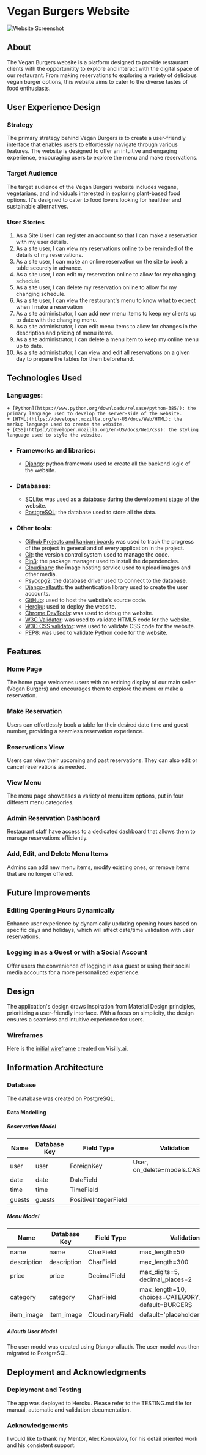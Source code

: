 # Vegan Burgers Website

![Website Screenshot](link-to-image)

## About

The Vegan Burgers website is a platform designed to provide restaurant clients with the opportunitity to explore and interact with the digital space of our restaurant. From making reservations to exploring a variety of delicious vegan burger options, this website aims to cater to the diverse tastes of food enthusiasts.

## User Experience Design

### Strategy

The primary strategy behind Vegan Burgers is to create a user-friendly interface that enables users to effortlessly navigate through various features. The website is designed to offer an intuitive and engaging experience, encouraging users to explore the menu and make reservations.

### Target Audience

The target audience of the Vegan Burgers website includes vegans, vegetarians, and individuals interested in exploring plant-based food options. It's designed to cater to food lovers looking for healthier and sustainable alternatives.

### User Stories

1. As a Site User I can register an account so that I can make a reservation with my user details.
2. As a site user, I can view my reservations online to be reminded of the details of my reservations.
3. As a site user, I can make an online reservation on the site to book a table securely in advance.
4. As a site user, I can edit my reservation online to allow for my changing schedule.
5. As a site user, I can delete my reservation online to allow for my changing schedule.
6. As a site user, I can view the restaurant's menu to know what to expect when I make a reservation
7. As a site administrator, I can add new menu items to keep my clients up to date with the changing menu.
8. As a site administrator, I can edit menu items to allow for changes in the description and pricing of menu items.
9. As a site administrator, I can delete a menu item to keep my online menu up to date.
10. As a site administrator, I can view and edit all reservations on a given day to prepare the tables for them beforehand.

## Technologies Used

### Languages:
    + [Python](https://www.python.org/downloads/release/python-385/): the primary language used to develop the server-side of the website.
    + [HTML](https://developer.mozilla.org/en-US/docs/Web/HTML): the markup language used to create the website.
    + [CSS](https://developer.mozilla.org/en-US/docs/Web/css): the styling language used to style the website.
- ### Frameworks and libraries:
    + [Django](https://www.djangoproject.com/): python framework used to create all the backend logic of the website.
- ### Databases:
    + [SQLite](https://www.sqlite.org/): was used as a database during the development stage of the website.
    + [PostgreSQL](https://www.postgresql.org/): the database used to store all the data.
- ### Other tools:
    + [Github Projects and kanban boards](https://github.com/lexach91/Django-social-network-PP4/projects) was used to track the progress of the project in general and of every application in the project.
    + [Git](https://git-scm.com/): the version control system used to manage the code.
    + [Pip3](https://pypi.org/project/pip/): the package manager used to install the dependencies.
    + [Cloudinary](https://cloudinary.com/): the image hosting service used to upload images and other media.
    + [Psycopg2](https://www.python.org/dev/peps/pep-0249/): the database driver used to connect to the database.
    + [Django-allauth](https://django-allauth.readthedocs.io/en/latest/): the authentication library used to create the user accounts.
    + [GitHub](https://github.com/): used to host the website's source code.
    + [Heroku](https://www.heroku.com/): used to deploy the website.
    + [Chrome DevTools](https://developer.chrome.com/docs/devtools/open/): was used to debug the website.
    + [W3C Validator](https://validator.w3.org/): was used to validate HTML5 code for the website.
    + [W3C CSS validator](https://jigsaw.w3.org/css-validator/): was used to validate CSS code for the website.
    + [PEP8](https://pep8.org/): was used to validate Python code for the website.

## Features

### Home Page

The home page welcomes users with an enticing display of our main seller (Vegan Burgers) and encourages them to explore the menu or make a reservation.

### Make Reservation

Users can effortlessly book a table for their desired date time and guest number, providing a seamless reservation experience.

### Reservations View

Users can view their upcoming and past reservations. They can also edit or cancel reservations as needed.

### View Menu

The menu page showcases a variety of menu item options, put in four different menu categories.

### Admin Reservation Dashboard

Restaurant staff have access to a dedicated dashboard that allows them to manage reservations efficiently.

### Add, Edit, and Delete Menu Items

Admins can add new menu items, modify existing ones, or remove items that are no longer offered.

## Future Improvements

### Editing Opening Hours Dynamically

Enhance user experience by dynamically updating opening hours based on specific days and holidays, which will affect date/time validation with user reservations.

### Logging in as a Guest or with a Social Account

Offer users the convenience of logging in as a guest or using their social media accounts for a more personalized experience.

## Design

The application's design draws inspiration from Material Design principles, prioritizing a user-friendly interface. With a focus on simplicity, the design ensures a seamless and intuitive experience for users.

### Wireframes

Here is the [initial wireframe](https://app.visily.ai/projects/9f0e1a72-8817-4de8-ae91-0b7354b33088/boards/522417) created on Visiliy.ai.

## Information Architecture

### Database

The database was created on PostgreSQL.

#### Data Modelling

##### Reservation Model

| Name     | Database Key | Field Type    | Validation                     |
|----------|--------------|---------------|--------------------------------|
| user     | user         | ForeignKey    | User, on_delete=models.CASCADE |
| date     | date         | DateField     |                                |
| time     | time         | TimeField     |                                |
| guests   | guests       | PositiveIntegerField |                          |


##### Menu Model
 | Name        | Database Key | Field Type       | Validation                         |
|-------------|--------------|------------------|-----------------------------------|
| name        | name         | CharField        | max_length=50                     |
| description | description  | CharField        | max_length=300                    |
| price       | price        | DecimalField     | max_digits=5, decimal_places=2    |
| category    | category     | CharField        | max_length=10, choices=CATEGORY_CHOICES, default=BURGERS |
| item_image  | item_image   | CloudinaryField  | default='placeholder'             |


##### Allauth User Model

The user model was created using Django-allauth.
The user model was then migrated to PostgreSQL.

## Deployment and Acknowledgments

### Deployment and Testing
The app was deployed to Heroku. Please refer to the TESTING.md file for manual, automatic and validation documentation.

### Acknowledgements
I would like to thank my Mentor, Alex Konovalov, for his detail oriented work and his consistent support. 
